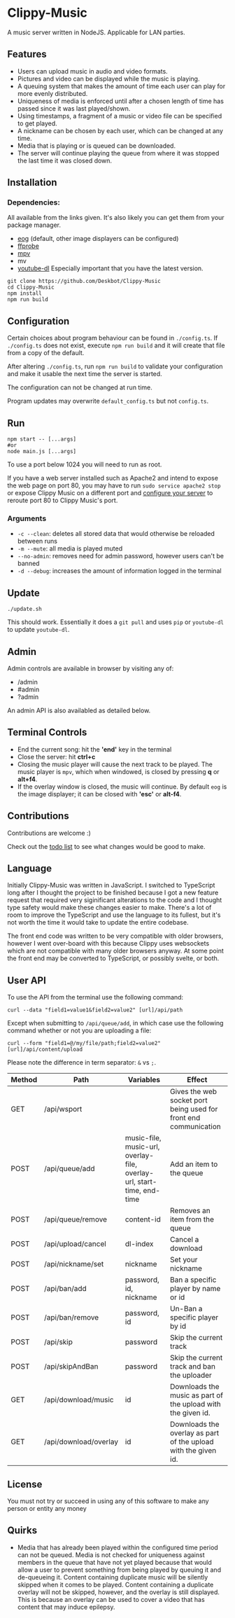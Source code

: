 Clippy-Music
============

A music server written in NodeJS. Applicable for LAN parties.

Features
--------

* Users can upload music in audio and video formats.
* Pictures and video can be displayed while the music is playing.
* A queuing system that makes the amount of time each user can play for more evenly distributed.
* Uniqueness of media is enforced until after a chosen length of time has passed since it was last played/shown.
* Using timestamps, a fragment of a music or video file can be specified to get played.
* A nickname can be chosen by each user, which can be changed at any time.
* Media that is playing or is queued can be downloaded.
* The server will continue playing the queue from where it was stopped the last time it was closed down.

Installation
------------

### Dependencies:

All available from the links given. It's also likely you can get them from your package manager.

* [eog](https://github.com/GNOME/eog) (default, other image displayers can be configured)
* [ffprobe](https://ffmpeg.org/download.html)
* [mpv](https://mpv.io/)
* mv
* [youtube-dl](https://rg3.github.io/youtube-dl/) Especially important that you have the latest version.

```
git clone https://github.com/Deskbot/Clippy-Music
cd Clippy-Music
npm install
npm run build
```

Configuration
-------------

Certain choices about program behaviour can be found in `./config.ts`. If `./config.ts` does not exist, execute `npm run build` and it will create that file from a copy of the default.

After altering `./config.ts`, run `npm run build` to validate your configuration and make it usable the next time the server is started.

The configuration can not be changed at run time.

Program updates may overwrite `default_config.ts` but not `config.ts`.

Run
---

```
npm start -- [...args]
#or
node main.js [...args]
```

To use a port below 1024 you will need to run as root.

If you have a web server installed such as Apache2 and intend to expose the web page on port 80, you may have to run `sudo service apache2 stop` or expose Clippy Music on a different port and [configure your server](https://wiwifos.blogspot.com/2017/09/apache2-port-rerouting.html) to reroute port 80 to Clippy Music's port.

### Arguments

* `-c --clean`: deletes all stored data that would otherwise be reloaded between runs
* `-m --mute`: all media is played muted
* `--no-admin`: removes need for admin password, however users can't be banned
* `-d --debug`: increases the amount of information logged in the terminal

Update
------

```
./update.sh
```

This should work. Essentially it does a `git pull` and uses `pip` or `youtube-dl` to update `youtube-dl`.

Admin
-----

Admin controls are available in browser by visiting any of:

* /admin
* #admin
* ?admin

An admin API is also availabled as detailed below.

Terminal Controls
-----------------

* End the current song: hit the **'end'** key in the terminal
* Close the server: hit **ctrl+c**
* Closing the music player will cause the next track to be played. The music player is `mpv`, which when windowed, is closed by pressing **q** or **alt+f4**.
* If the overlay window is closed, the music will continue. By default `eog` is the image displayer; it can be closed with **'esc'** or **alt-f4**.

Contributions
-------------

Contributions are welcome :)

Check out the [todo list](./TODO.md) to see what changes would be good to make.

Language
----------

Initially Clippy-Music was written in JavaScript. I switched to TypeScript long after I thought the project to be finished because I got a new feature request that required very siginificant alterations to the code and I thought type safety would make these changes easier to make. There's a lot of room to improve the TypeScript and use the language to its fullest, but it's not worth the time it would take to update the entire codebase.

The front end code was written to be very compatible with older browsers, however I went over-board with this because Clippy uses websockets which are not compatible with many older browsers anyway. At some point the front end may be converted to TypeScript, or possibly svelte, or both.

User API
--------

To use the API from the terminal use the following command:

```
curl --data "field1=value1&field2=value2" [url]/api/path
```

Except when submitting to `/api/queue/add`, in which case use the following command whether or not you are uploading a file:

```
curl --form "field1=@/my/file/path;field2=value2" [url]/api/content/upload
```

Please note the difference in term separator: `&` vs `;`.

Method | Path                  | Variables                                                              | Effect
-------|-----------------------|------------------------------------------------------------------------|--------
GET    | /api/wsport           |                                                                        | Gives the web socket port being used for front end communication
POST   | /api/queue/add        | music-file, music-url, overlay-file, overlay-url, start-time, end-time | Add an item to the queue
POST   | /api/queue/remove     | content-id                                                             | Removes an item from the queue
POST   | /api/upload/cancel    | dl-index                                                               | Cancel a download
POST   | /api/nickname/set     | nickname                                                               | Set your nickname
POST   | /api/ban/add          | password, id, nickname                                                 | Ban a specific player by name or id
POST   | /api/ban/remove       | password, id                                                           | Un-Ban a specific player by id
POST   | /api/skip             | password                                                               | Skip the current track
POST   | /api/skipAndBan       | password                                                               | Skip the current track and ban the uploader
GET    | /api/download/music   | id                                                                     | Downloads the music as part of the upload with the given id.
GET    | /api/download/overlay | id                                                                     | Downloads the overlay as part of the upload with the given id.

License
-------

You must not try or succeed in using any of this software to make any person or entity any money

Quirks
------

* Media that has already been played within the configured time period can not be queued. Media is not checked for uniqueness against members in the queue that have not yet played because that would allow a user to prevent something from being played by queuing it and de-queueing it. Content containing duplicate music will be silently skipped when it comes to be played. Content containing a duplicate overlay will not be skipped, however, and the overlay is still displayed. This is because an overlay can be used to cover a video that has content that may induce epilepsy.
